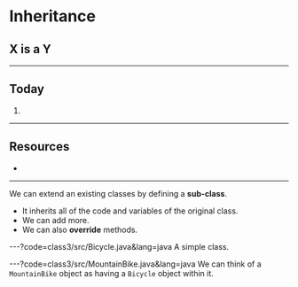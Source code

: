 # Inheritance

## X is a Y


---
## Today
1.


---
## Resources
+ 


---
We can extend an existing classes by defining a **sub-class**.
+ It inherits all of the code and variables of the original class.
+ We can add more.
+ We can also **override** methods.


---?code=class3/src/Bicycle.java&lang=java
A simple class.


---?code=class3/src/MountainBike.java&lang=java
We can think of a `MountainBike` object as having a 
`Bicycle` object within it. 





